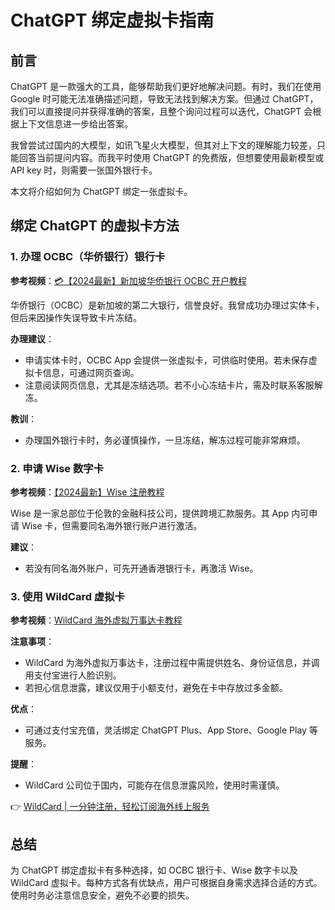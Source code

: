 # ChatGPT 绑定虚拟卡指南

## 前言

ChatGPT 是一款强大的工具，能够帮助我们更好地解决问题。有时，我们在使用 Google 时可能无法准确描述问题，导致无法找到解决方案。但通过 ChatGPT，我们可以直接提问并获得准确的答案，且整个询问过程可以迭代，ChatGPT 会根据上下文信息进一步给出答案。

我曾尝试过国内的大模型，如讯飞星火大模型，但其对上下文的理解能力较差，只能回答当前提问内容。而我平时使用 ChatGPT 的免费版，但想要使用最新模型或 API key 时，则需要一张国外银行卡。

本文将介绍如何为 ChatGPT 绑定一张虚拟卡。

## 绑定 ChatGPT 的虚拟卡方法

### 1. 办理 OCBC（华侨银行）银行卡

**参考视频**：[💳【2024最新】新加坡华侨银行 OCBC 开户教程](https://www.youtube.com/watch?v=kVbl2YFkZhI)

华侨银行（OCBC）是新加坡的第二大银行，信誉良好。我曾成功办理过实体卡，但后来因操作失误导致卡片冻结。

**办理建议**：
- 申请实体卡时，OCBC App 会提供一张虚拟卡，可供临时使用。若未保存虚拟卡信息，可通过网页查询。
- 注意阅读网页信息，尤其是冻结选项。若不小心冻结卡片，需及时联系客服解冻。

**教训**：
- 办理国外银行卡时，务必谨慎操作，一旦冻结，解冻过程可能非常麻烦。

### 2. 申请 Wise 数字卡

**参考视频**：[【2024最新】Wise 注册教程](https://www.youtube.com/watch?v=bSLe-NGAjD4&amp;t=496s)

Wise 是一家总部位于伦敦的金融科技公司，提供跨境汇款服务。其 App 内可申请 Wise 卡，但需要同名海外银行账户进行激活。

**建议**：
- 若没有同名海外账户，可先开通香港银行卡，再激活 Wise。

### 3. 使用 WildCard 虚拟卡

**参考视频**：[WildCard 海外虚拟万事达卡教程](https://www.youtube.com/watch?v=NkHmz25yLRY)

**注意事项**：
- WildCard 为海外虚拟万事达卡，注册过程中需提供姓名、身份证信息，并调用支付宝进行人脸识别。
- 若担心信息泄露，建议仅用于小额支付，避免在卡中存放过多金额。

**优点**：
- 可通过支付宝充值，灵活绑定 ChatGPT Plus、App Store、Google Play 等服务。

**提醒**：
- WildCard 公司位于国内，可能存在信息泄露风险，使用时需谨慎。

👉 [WildCard | 一分钟注册，轻松订阅海外线上服务](https://bbtdd.com/WildCard)

## 总结

为 ChatGPT 绑定虚拟卡有多种选择，如 OCBC 银行卡、Wise 数字卡以及 WildCard 虚拟卡。每种方式各有优缺点，用户可根据自身需求选择合适的方式。使用时务必注意信息安全，避免不必要的损失。